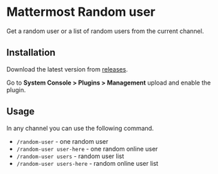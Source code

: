 # Mattermost Random user

Get a random user or a list of random users from the current channel.

## Installation

Download the latest version from [releases](https://github.com/juanfran/mattermost-random-user/releases).

Go to **System Console > Plugins > Management** upload and enable the plugin.

## Usage

In any channel you can use the following command.

- `/random-user` - one random user
- `/random-user user-here` - one random online user
- `/random-user users` - random user list
- `/random-user users-here` - random online user list
